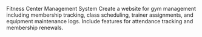 Fitness Center Management System
	Create a website for gym management including membership tracking, class scheduling, trainer assignments, and equipment maintenance logs. Include features for attendance tracking and membership renewals.